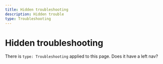 ```yaml
---
title: Hidden troubleshooting
description: Hidden trouble
type: Troubleshooting
---
```

# Hidden troubleshooting

There is `type: Troubleshooting` applied to this page. Does it have a left nav?
